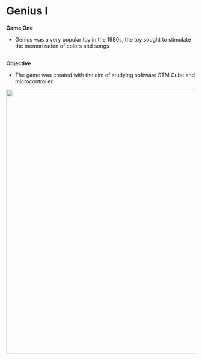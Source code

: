 # Genius I
**Game One**
* Genius was a very popular toy in the 1980s, the toy sought to stimulate the memorization of colors and songs

##
**Objective**
* The game was created with the aim of studying software STM Cube and microcontroller 

<div align="center">
<img src="https://user-images.githubusercontent.com/79164935/191833561-5d5084db-3cee-43d7-b743-782c9a1dbcb9.jpg" width="700px" />
</div> 
